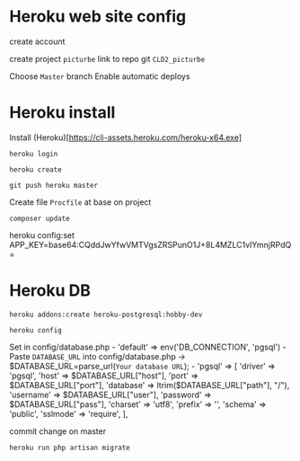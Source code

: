 # Heroku web site config

create account

create project `picturbe`
link to repo git `CLD2_picturbe`

Choose `Master` branch
Enable automatic deploys

# Heroku install

Install (Heroku)[https://cli-assets.heroku.com/heroku-x64.exe]

    heroku login

    heroku create

    git push heroku master

Create file `Procfile` at base on project

    composer update

heroku config:set APP_KEY=base64:CQddJwYfwVMTVgsZRSPunO1J+8L4MZLC1vIYmnjRPdQ=

# Heroku DB

    heroku addons:create heroku-postgresql:hobby-dev

    heroku config

Set in config/database.php 
    - 'default' => env('DB_CONNECTION', 'pgsql')
    - Paste `DATABASE_URL` into config/database.php -> $DATABASE_URL=parse_url(`Your database URL`);
    - 'pgsql' => [
            'driver' => 'pgsql',
            'host' => $DATABASE_URL["host"],
            'port' => $DATABASE_URL["port"],
            'database' => ltrim($DATABASE_URL["path"], "/"),
            'username' => $DATABASE_URL["user"],
            'password' => $DATABASE_URL["pass"],
            'charset' => 'utf8',
            'prefix' => '',
            'schema' => 'public',
            'sslmode' => 'require',
        ],

commit change on master

    heroku run php artisan migrate

